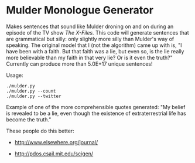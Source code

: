 Mulder Monologue Generator
========================

Makes sentences that sound like Mulder droning on and on during an
episode of the TV show _The X-Files._ This code will generate
sentences that are grammatical but silly: only slightly more silly
than Mulder's way of speaking. The original model that I (not the
algorithm) came up with is, "I have been with a faith. But that faith
was a lie, but even so, is the lie really more believable than my
faith in that very lie? Or is it even the truth?" Currently can
produce more than 5.0E+17 unique sentences!

Usage:

    ./mulder.py
    ./mulder.py --count
    ./mulder.py --twitter

Example of one of the more comprehensible quotes generated: "My belief
is revealed to be a lie, even though the existence of extraterrestrial
life has become the truth."

These people do this better:

* http://www.elsewhere.org/journal/

* http://pdos.csail.mit.edu/scigen/
